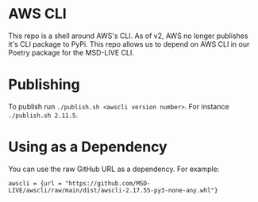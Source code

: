 # AWS CLI

This repo is a shell around AWS's CLI. As of v2, AWS no longer publishes it's CLI package to PyPi. This repo allows us to depend on AWS CLI in our Poetry package for the MSD-LIVE CLI.

# Publishing

To publish run `./publish.sh <awscli version number>`. For instance `./publish.sh 2.11.5`.

# Using as a Dependency

You can use the raw GitHub URL as a dependency. For example:

```
awscli = {url = "https://github.com/MSD-LIVE/awscli/raw/main/dist/awscli-2.17.55-py3-none-any.whl"}
```
